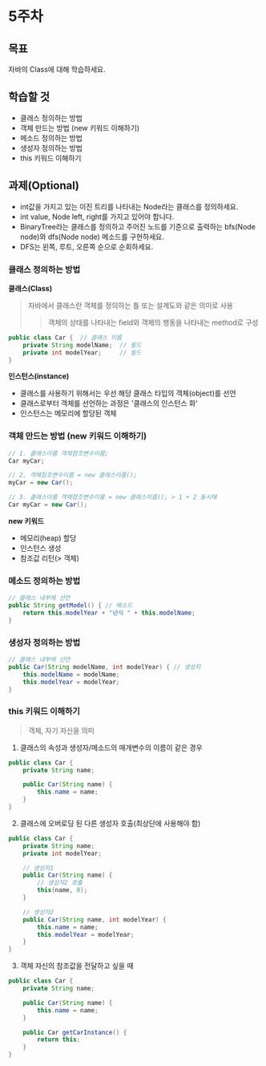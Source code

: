 # 5주차
## 목표
자바의 Class에 대해 학습하세요.

## 학습할 것  
+ 클래스 정의하는 방법
+ 객체 만드는 방법 (new 키워드 이해하기)
+ 메소드 정의하는 방법
+ 생성자 정의하는 방법
+ this 키워드 이해하기

## 과제(Optional) 
- int값을 가지고 있는 이진 트리를 나타내는 Node라는 클래스를 정의하세요.
- int value, Node left, right를 가지고 있어야 합니다.
- BinaryTree라는 클래스를 정의하고 주어진 노드를 기준으로 출력하는 bfs(Node node)와 dfs(Node node) 메소드를 구현하세요.
- DFS는 왼쪽, 루트, 오른쪽 순으로 순회하세요.

### 클래스 정의하는 방법
__클래스(Class)__
> 자바에서 클래스란 객체를 정의하는 틀 또는 설계도와 같은 의미로 사용
>> 객체의 상태를 나타내는 field와 객체의 행동을 나타내는 method로 구성

```java
public class Car {	// 클래스 이름
	private String modelName;  // 필드
    private int modelYear;     // 필드
}
```
__인스턴스(instance)__
- 클래스를 사용하기 위해서는 우선 해당 클래스 타입의 객체(object)를 선언
- 클래스로부터 객체를 선언하는 과정은 '클래스의 인스턴스 화'
- 인스턴스는 메모리에 할당된 객체

### 객체 만드는 방법 (new 키워드 이해하기)
```java
// 1. 클래스이름 객체참조변수이름;
Car myCar;

// 2. 객체참조변수이름 = new 클래스이름();
myCar = new Car();

// 3. 클래스이름 객체참조변수이름 = new 클래스이름();	> 1 + 2 동시에
Car myCar = new Car();
```

__new 키워드__
- 메모리(heap) 할당
- 인스턴스 생성
- 참조값 리턴(> 객체)

### 메소드 정의하는 방법
```java
// 클래스 내부에 선언
public String getModel() { // 메소드
    return this.modelYear + "년식 " + this.modelName;
}
```

### 생성자 정의하는 방법
```java
// 클래스 내부에 선언
public Car(String modelName, int modelYear) { // 생성자
    this.modelName = modelName;
    this.modelYear = modelYear;
}
```

### this 키워드 이해하기
> 객체, 자기 자신을 의미

1. 클래스의 속성과 생성자/메소드의 매개변수의 이름이 같은 경우
```java
public class Car {
	private String name;

	public Car(String name) {
		this.name = name;
	}
}
```

2. 클래스에 오버로딩 된 다른 생성자 호출(최상단에 사용해야 함)
```java
public class Car {
	private String name;
	private int modelYear;

	// 생성자1
	public Car(String name) {
		// 생성자2 호출
		this(name, 0);
	}

	// 생성자2
	public Car(String name, int modelYear) {
		this.name = name;
		this.modelYear = modelYear;
	}
}
```

3. 객체 자신의 참조값을 전달하고 싶을 때
```java
public class Car {
	private String name;

	public Car(String name) {
		this.name = name;
	}

	public Car getCarInstance() {
		return this;
	}
}
```